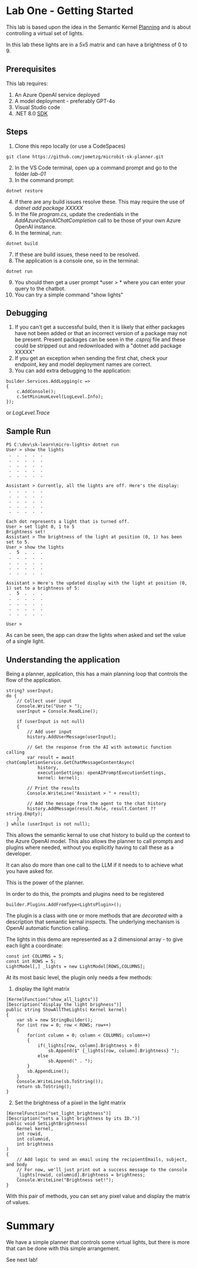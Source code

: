 # Lab One - Getting Started
This lab is based upon the idea in the Semantic Kernel [Planning](https://learn.microsoft.com/en-us/semantic-kernel/concepts/planning?pivots=programming-language-csharp) and is about controlling a virtual set of lights. 

In this lab these lights are in a 5x5 matrix and can have a brightness of 0 to 9.

## Prerequisites
This lab requires:
1. An Azure OpenAI service deployed
2. A model deployment - preferably GPT-4o
3. Visual Studio code
4. .NET 8.0 [SDK](https://dotnet.microsoft.com/en-us/download/dotnet/8.0)

## Steps
1. Clone this repo locally (or use a CodeSpaces)
```
git clone https://github.com/jometzg/microbit-sk-planner.git
```
2. In the VS Code terminal, open up a command prompt and go to the folder *lab-01*
3. In the command prompt:
```
dotnet restore 
```
4. if there are any build issues resolve these. This may require the use of *dotnet add package XXXXX*
5. In the file *program.cs*, update the credentials in the *AddAzureOpenAIChatCompletion* call to be those of your own Azure OpenAI instance.
6. In the terminal, run:
```
dotnet build
```
7. If these are build issues, these need to be resolved.
8. The application is a console one, so in the terminal:
```
dotnet run
```
9. You should then get a user prompt *user > * where you can enter your query to the chatbot.
10. You can try a simple command "show lights"


## Debugging
1. If you can't get a successful build, then it is likely that either packages have not been added or that an incorrect version of a package may not be present. Present packages can be seen in the *.csproj* file and these could be stripped out and redownloaded with a "dotnet add package XXXXX"
2. If you get an exception when sending the first chat, check your endpoint, key and model deployment names are correct.
3. You can add extra debugging to the application:
```
builder.Services.AddLogging(c => 
{
    c.AddConsole();
    c.SetMinimumLevel(LogLevel.Info);
});
```
or *LogLevel.Trace*

## Sample Run
```
PS C:\dev\sk-learn\micro-lights> dotnet run  
User > show the lights
 .  .  .  .  . 
 .  .  .  .  .
 .  .  .  .  .
 .  .  .  .  .
 .  .  .  .  .

Assistant > Currently, all the lights are off. Here's the display:
 .  .  .  .  .
 .  .  .  .  .
 .  .  .  .  .
 .  .  .  .  .
 .  .  .  .  .

Each dot represents a light that is turned off.
User > set light 0, 1 to 5
Brightness set!
Assistant > The brightness of the light at position (0, 1) has been set to 5.
User > show the lights
 .  5  .  .  . 
 .  .  .  .  .
 .  .  .  .  .
 .  .  .  .  .
 .  .  .  .  .

Assistant > Here's the updated display with the light at position (0, 1) set to a brightness of 5:
 .  5  .  .  .
 .  .  .  .  .
 .  .  .  .  .
 .  .  .  .  .
 .  .  .  .  .

User >
```
As can be seen, the app can draw the lights when asked and set the value of a single light.

## Understanding the application
Being a planner, application, this has a main planning loop that controls the flow of the application.
```
string? userInput;
do {
    // Collect user input
    Console.Write("User > ");
    userInput = Console.ReadLine();

    if (userInput is not null)
    {
        // Add user input
        history.AddUserMessage(userInput);

        // Get the response from the AI with automatic function calling
        var result = await chatCompletionService.GetChatMessageContentAsync(
            history,
            executionSettings: openAIPromptExecutionSettings,
            kernel: kernel);

        // Print the results
        Console.WriteLine("Assistant > " + result);

        // Add the message from the agent to the chat history
        history.AddMessage(result.Role, result.Content ?? string.Empty);
    }
} while (userInput is not null);
```
This allows the semantic kernal to use chat history to build up the context to the Azure OpenAI model. This also allows the planner to call prompts and plugins where needed, without you explicitly having to call these as a developer. 

It can also do more than one call to the LLM if it needs to to achieve what you have asked for.

This is the power of the planner.

In order to do this, the prompts and plugins need to be registered
```
builder.Plugins.AddFromType<LightsPlugin>();
```
The plugin is a class with one or more methods that are *decorated* with a description that semantic kernal inspects. The underlying mechanism is OpenAI automatic function calling.

The lights in this demo are represented as a 2 dimensional array - to give each light a coordinate:

```
const int COLUMNS = 5;
const int ROWS = 5;
LightModel[,] _lights = new LightModel[ROWS,COLUMNS];
```
At its most basic level, the plugin only needs a few methods:

1. display the light matrix
```
[KernelFunction("show_all_lights")]
[Description("display the light brighness")]
public string ShowAllTheLights( Kernel kernel)
{
    var sb = new StringBuilder();
    for (int row = 0; row < ROWS; row++)
    {
        for(int column = 0; column < COLUMNS; column++)
        {
            if(_lights[row, column].Brightness > 0)
                sb.Append($" {_lights[row, column].Brightness} ");   
            else
                sb.Append(" . ");
        }
        sb.AppendLine();
    }
    Console.WriteLine(sb.ToString());
    return sb.ToString();
}
```

2. Set the brightness of a pixel in the light matrix
```
[KernelFunction("set_light_brightness")]
[Description("sets a light brightness by its ID.")]
public void SetLightBrightness(
    Kernel kernel,
    int rowid,
    int columnid,
    int brightness
)
{
    // Add logic to send an email using the recipientEmails, subject, and body
    // For now, we'll just print out a success message to the console
    _lights[rowid, columnid].Brightness = brightness;
    Console.WriteLine("Brightness set!");
}
```
With this pair of methods, you can set any pixel value and display the matrix of values.

# Summary
We have a simple planner that controls some virtual lights, but there is more that can be done with this simple arrangement. 

See next lab!

